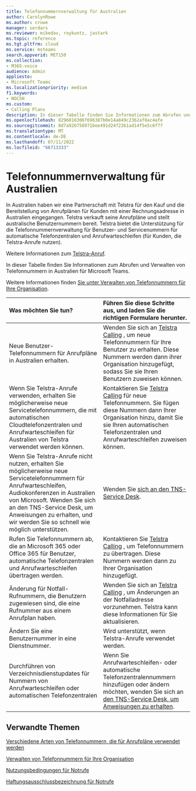 ```yaml
---
title: Telefonnummernverwaltung für Australien
author: CarolynRowe
ms.author: crowe
manager: serdars
ms.reviewer: mikedav, roykuntz, jastark
ms.topic: reference
ms.tgt.pltfrm: cloud
ms.service: msteams
search.appverid: MET150
ms.collection:
- M365-voice
audience: Admin
appliesto:
- Microsoft Teams
ms.localizationpriority: medium
f1.keywords:
- NOCSH
ms.custom:
- Calling Plans
description: In dieser Tabelle finden Sie Informationen zum Abrufen und Verwalten von Telefonnummern in Australien für Microsoft Teams.
ms.openlocfilehash: 8296016306f696387b0e14a849c2362af8ac4afe
ms.sourcegitcommit: 8d7a926758971bee491d24f23b1ad14f5e5c6f7f
ms.translationtype: MT
ms.contentlocale: de-DE
ms.lasthandoff: 07/11/2022
ms.locfileid: "66713333"
---
```

# <a name="phone-number-management-for-australia"></a>Telefonnummernverwaltung für Australien

In Australien haben wir eine Partnerschaft mit Telstra für den Kauf und die Bereitstellung von Anrufplänen für Kunden mit einer Rechnungsadresse in Australien eingegangen. Telstra verkauft seine Anrufpläne und stellt australische Benutzernummern bereit. Telstra bietet die Unterstützung für die Telefonnummernverwaltung für Benutzer- und Servicenummern für automatische Telefonzentralen und Anrufwarteschleifen (für Kunden, die Telstra-Anrufe nutzen).

Weitere Informationen zum [Telstra-Anruf](https://aka.ms/TelstraVoicePlan).

In dieser Tabelle finden Sie Informationen zum Abrufen und Verwalten von Telefonnummern in Australien für Microsoft Teams.

Weitere Informationen finden  [Sie unter Verwalten von Telefonnummern für Ihre Organisation](manage-phone-numbers-for-your-organization.md).
  
|**Was möchten Sie tun?**|**Führen Sie diese Schritte aus, und laden Sie die richtigen Formulare herunter.**|
|:-----|:-----|
|Neue Benutzer-Telefonnummern für Anrufpläne in Australien erhalten.   <br/> |Wenden Sie sich an [Telstra Calling](https://aka.ms/TelstraVoicePlan) , um neue Telefonnummern für Ihre Benutzer zu erhalten. Diese Nummern werden dann ihrer Organisation hinzugefügt, sodass Sie sie Ihren Benutzern zuweisen können. <br/>
|Wenn Sie Telstra-Anrufe verwenden, erhalten Sie möglicherweise neue Servicetelefonnummern, die mit automatischen Cloudtelefonzentralen und Anrufwarteschleifen für Australien von Telstra verwendet werden können. <br/> |Kontaktieren Sie [Telstra Calling](https://aka.ms/TelstraVoicePlan) für neue Telefonnummern. Sie fügen diese Nummern dann Ihrer Organisation hinzu, damit Sie sie Ihren automatischen Telefonzentralen und Anrufwarteschleifen zuweisen können.<br/>|
|Wenn Sie Telstra-Anrufe nicht nutzen, erhalten Sie möglicherweise neue Servicetelefonnummern für Anrufwarteschleifen, Audiokonferenzen in Australien von Microsoft. Wenden Sie sich an den TNS-Service Desk, um Anweisungen zu erhalten, und wir werden Sie so schnell wie möglich unterstützen.<br/> |Wenden Sie [sich an den TNS-Service Desk](https://aka.ms/PSTNSD).|
|Rufen Sie Telefonnummern ab, die an Microsoft 365 oder Office 365 für Benutzer, automatische Telefonzentralen und Anrufwarteschleifen übertragen werden.  <br/> | Kontaktieren Sie [Telstra Calling](https://aka.ms/TelstraVoicePlan) , um Telefonnummern zu übertragen. Diese Nummern werden dann zu Ihrer Organisation hinzugefügt.  <br/> |
|Änderung für Notfall-Rufnummern, die Benutzern zugewiesen sind, die eine Rufnummer aus einem Anrufplan haben. |Wenden Sie sich an [Telstra Calling](https://aka.ms/TelstraVoicePlan) , um Änderungen an der Notfalladresse vorzunehmen. Telstra kann diese Informationen für Sie aktualisieren.|
|Ändern Sie eine Benutzernummer in eine Dienstnummer. |Wird unterstützt, wenn Telstra-Anrufe verwendet werden.|
|Durchführen von Verzeichnisdienstupdates für Nummern von Anrufwarteschleifen oder automatischen Telefonzentralen|Wenn Sie Anrufwarteschleifen- oder automatische Telefonzentralennummern hinzufügen oder ändern möchten, wenden Sie sich an [den TNS-Service Desk, um Anweisungen zu erhalten](contact-TNS-Service-Desk.md). |

## <a name="related-topics"></a>Verwandte Themen

[Verschiedene Arten von Telefonnummern, die für Anrufpläne verwendet werden](../different-kinds-of-phone-numbers-used-for-calling-plans.md)

[Verwalten von Telefonnummern für Ihre Organisation](manage-phone-numbers-for-your-organization.md)

[Nutzungsbedingungen für Notrufe](../emergency-calling-terms-and-conditions.md)

[Haftungsausschlussbezeichnung für Notrufe](https://download.microsoft.com/download/a/8/0/a807c43d-2177-4fe0-8732-86b3784ae6e5/emergency-calling-label-(en-us)-(v.1.0).zip)
